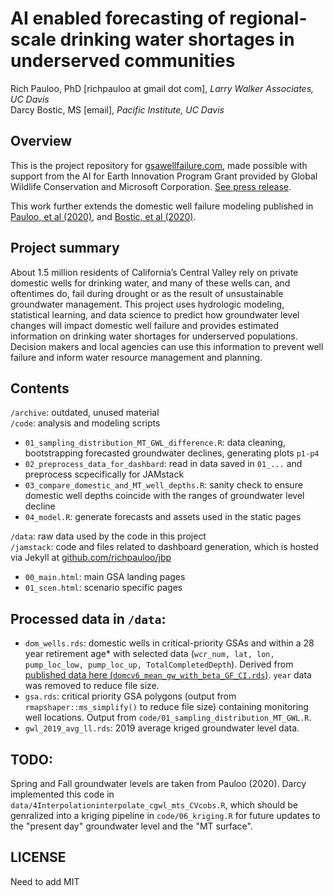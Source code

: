 # AI enabled forecasting of regional-scale drinking water shortages in underserved communities

Rich Pauloo, PhD [richpauloo at gmail dot com], *Larry Walker Associates, UC Davis*  
Darcy Bostic, MS [email], *Pacific Institute, UC Davis*  


## Overview

This is the project repository for [gsawellfailure.com](www.gsawellfailure.com), made possible with support from the AI for Earth Innovation Program Grant provided by Global Wildlife Conservation and Microsoft Corporation. [See press release](https://www.globalwildlife.org/press/winners-of-ai-for-earth-innovation-grants-poised-to-address-urgent-environmental-challenges-with-creative-use-of-technology/).  

This work further extends the domestic well failure modeling published in [Pauloo, et al (2020)](https://iopscience.iop.org/article/10.1088/1748-9326/ab6f10), and [Bostic, et al (2020)](WF_report).


## Project summary

About 1.5 million residents of California’s Central Valley rely on private domestic wells for drinking water, and many of these wells can, and oftentimes do, fail during drought or as the result of unsustainable groundwater management. This project uses hydrologic modeling, statistical learning, and data science to predict how groundwater level changes will impact domestic well failure and provides estimated information on drinking water shortages for underserved populations. Decision makers and local agencies can use this information to prevent well failure and inform water resource management and planning.


## Contents

`/archive`: outdated, unused material  
`/code`: analysis and modeling scripts  
* `01_sampling_distribution_MT_GWL_difference.R`: data cleaning, bootstrapping forecasted groundwater declines, generating plots `p1-p4`   
* `02_preprocess_data_for_dashbard`: read in data saved in `01_...` and preprocess scpecifically for JAMstack   
* `03_compare_domestic_and_MT_well_depths.R`: sanity check to ensure domestic well depths coincide with the ranges of groundwater level decline  
* `04_model.R`: generate forecasts and assets used in the static pages  

`/data`: raw data used by the code in this project  
`/jamstack`: code and files related to dashboard generation, which is hosted via Jekyll at [github.com/richpauloo/jbp](github.com/richpauloo/jbp)  
* `00_main.html`: main GSA landing pages  
* `01_scen.html`: scenario specific pages  


## Processed data in `/data`:

* `dom_wells.rds`: domestic wells in critical-priority GSAs and within a 28 year retirement age* with selected data (`wcr_num, lat, lon, pump_loc_low, pump_loc_up, TotalCompletedDepth`). Derived from [published data here (`domcv6_mean_gw_with_beta_GF_CI.rds`)](https://datadryad.org/stash/dataset/doi:10.25338/B8Q31D). `year` data was removed to reduce file size.  
* `gsa.rds`: critical priority GSA polygons (output from `rmapshaper::ms_simplify()` to reduce file size) containing monitoring well locations. Output from `code/01_sampling_distribution_MT_GWL.R`.  
* `gwl_2019_avg_ll.rds`: 2019 average kriged groundwater level data.  

## TODO:

Spring and Fall groundwater levels are taken from Pauloo (2020). Darcy implemented this code in `data/4Interpolationinterpolate_cgwl_mts_CVcobs.R`, which should be genralized into a kriging pipeline in `code/06_kriging.R` for future updates to the "present day" groundwater level and the "MT surface".


## LICENSE

Need to add MIT
